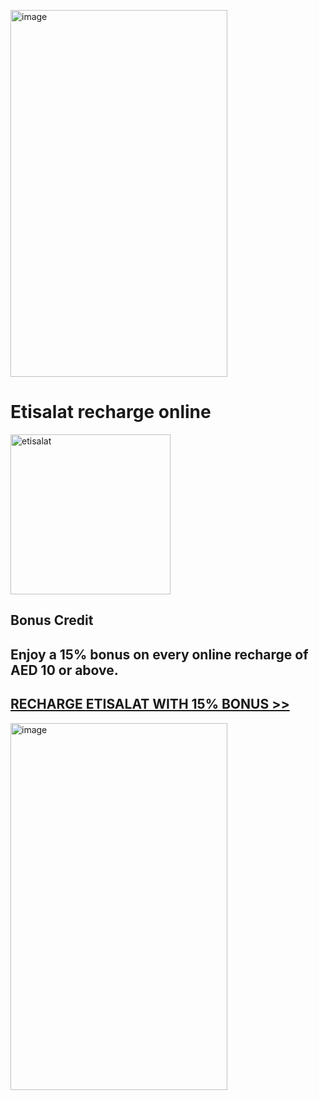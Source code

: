 <a href="https://vignette-digital.app"><img width="347" height="587" alt="image" src="https://github.com/user-attachments/assets/77dee31b-86c7-48df-b453-b075decf34fd" /></a>


# Etisalat recharge online
<a href="https://vignette-digital.app"><img width="256" height="256" alt="etisalat" src="https://github.com/user-attachments/assets/9f5be144-519d-416b-a44d-af3733986c7f" /></a>

## Bonus Credit
## Enjoy a 15% bonus on every online recharge of AED 10 or above.

## <a href="https://vignette-digital.app">RECHARGE ETISALAT WITH 15% BONUS >></a>

<a href="https://vignette-digital.app"><img width="347" height="587" alt="image" src="https://github.com/user-attachments/assets/db02f737-a86d-4db4-bfea-dc324ab610d9" /></a>

